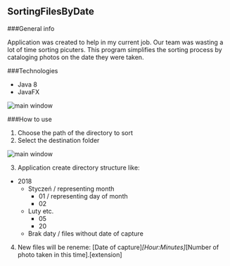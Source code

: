 ## SortingFilesByDate
###General info

Application was created to help in my current job. Our team was wasting a lot of time sorting picuters. 
This program simplifies the sorting process by cataloging photos on the date they were taken.

###Technologies

* Java 8
* JavaFX

![main window](https://drive.google.com/uc?export=view&id=1qHYhZ2R5K26EyQH1d1FhoV9rrQ0o82Ow)

###How to use

1. Choose the path of the directory to sort
2. Select the destination folder

![main window](https://drive.google.com/uc?export=view&id=1VcoCCQuyUa5m1GnSiaA_ZTXXinlLytnT)

3. Application create directory structure like:

 * 2018
   * Styczeń / representing month
      * 01 / representing day of month
      * 02
   * Luty etc.
      * 05
      * 20
   * Brak daty / files without date of capture
   
4. New files will be reneme:
   [Date of capture]_[Hour:Minutes]_[Number of photo taken in this time].[extension]



